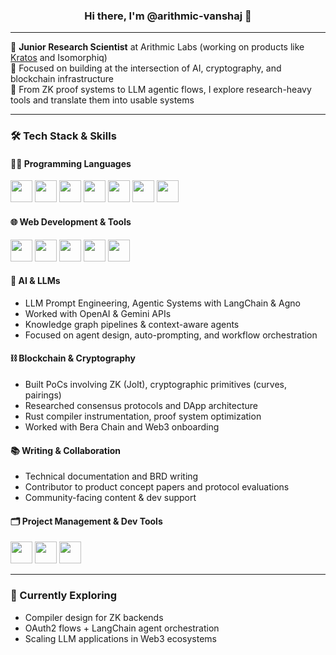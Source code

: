 <h3 align="center">Hi there, I'm @arithmic-vanshaj 👋</h3>

---

🔬 **Junior Research Scientist** at Arithmic Labs (working on products like [Kratos](https://www.kratosiq.com) and Isomorphiq)  
🧠 Focused on building at the intersection of AI, cryptography, and blockchain infrastructure  
🧪 From ZK proof systems to LLM agentic flows, I explore research-heavy tools and translate them into usable systems

---

### 🛠️ Tech Stack & Skills

#### 🧑‍💻 Programming Languages
<p>
  <img src="https://cdn.jsdelivr.net/gh/devicons/devicon/icons/python/python-original.svg" width="35" />
  <img src="https://cdn.jsdelivr.net/gh/devicons/devicon/icons/rust/rust-plain.svg" width="35" />
  <img src="https://cdn.jsdelivr.net/gh/devicons/devicon/icons/go/go-original.svg" width="35" />
  <img src="https://cdn.jsdelivr.net/gh/devicons/devicon/icons/typescript/typescript-original.svg" width="35" />
  <img src="https://cdn.jsdelivr.net/gh/devicons/devicon/icons/javascript/javascript-original.svg" width="35" />
  <img src="https://cdn.jsdelivr.net/gh/devicons/devicon/icons/html5/html5-original.svg" width="35" />
  <img src="https://cdn.jsdelivr.net/gh/devicons/devicon/icons/css3/css3-original.svg" width="35" />
</p>

#### 🌐 Web Development & Tools
<p>
  <img src="https://cdn.jsdelivr.net/gh/devicons/devicon/icons/nodejs/nodejs-original.svg" width="35" />
  <img src="https://cdn.jsdelivr.net/gh/devicons/devicon/icons/express/express-original.svg" width="35" />
  <img src="https://cdn.jsdelivr.net/gh/devicons/devicon/icons/react/react-original.svg" width="35" />
  <img src="https://cdn.jsdelivr.net/gh/devicons/devicon/icons/jekyll/jekyll-original.svg" width="35" />
  <img src="https://cdn.jsdelivr.net/gh/devicons/devicon/icons/postman/postman-icon.svg" width="35" />
</p>

#### 🤖 AI & LLMs
- LLM Prompt Engineering, Agentic Systems with LangChain & Agno  
- Worked with OpenAI & Gemini APIs  
- Knowledge graph pipelines & context-aware agents  
- Focused on agent design, auto-prompting, and workflow orchestration

#### ⛓️ Blockchain & Cryptography
- Built PoCs involving ZK (Jolt), cryptographic primitives (curves, pairings)  
- Researched consensus protocols and DApp architecture  
- Rust compiler instrumentation, proof system optimization  
- Worked with Bera Chain and Web3 onboarding

#### 📚 Writing & Collaboration
- Technical documentation and BRD writing  
- Contributor to product concept papers and protocol evaluations  
- Community-facing content & dev support  

#### 🗂️ Project Management & Dev Tools
<p>
  <img src="https://cdn.jsdelivr.net/gh/devicons/devicon/icons/git/git-original.svg" width="35" />
  <img src="https://cdn.jsdelivr.net/gh/devicons/devicon/icons/slack/slack-original.svg" width="35" />
  <img src="https://cdn.jsdelivr.net/gh/devicons/devicon/icons/jira/jira-original.svg" width="35" />
</p>

---

### 🌱 Currently Exploring
- Compiler design for ZK backends  
- OAuth2 flows + LangChain agent orchestration  
- Scaling LLM applications in Web3 ecosystems  

<!---
arithmic-vanshaj/arithmic-vanshaj is a ✨ special ✨ repository because its `README.md` (this file) appears on your GitHub profile.
--->
